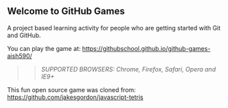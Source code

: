 ## Welcome to GitHub Games

A project based learning activity for people who are getting started with Git and GitHub.

You can play the game at: https://githubschool.github.io/github-games-aish590/

>> _*SUPPORTED BROWSERS*: Chrome, Firefox, Safari, Opera and IE9+_

This fun open source game was cloned from: https://github.com/jakesgordon/javascript-tetris
